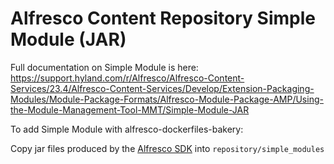 # Alfresco Content Repository Simple Module (JAR)

Full documentation on Simple Module is here:
https://support.hyland.com/r/Alfresco/Alfresco-Content-Services/23.4/Alfresco-Content-Services/Develop/Extension-Packaging-Modules/Module-Package-Formats/Alfresco-Module-Package-AMP/Using-the-Module-Management-Tool-MMT/Simple-Module-JAR

To add Simple Module with alfresco-dockerfiles-bakery:

Copy jar files produced by the [Alfresco SDK](https://github.com/Alfresco/alfresco-sdk) into `repository/simple_modules`
